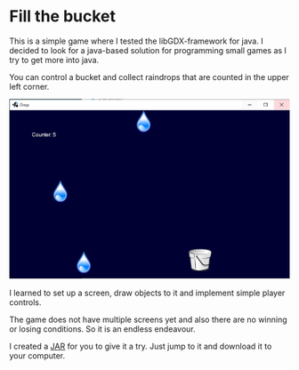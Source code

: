 # Fill the bucket

This is a simple game where I tested the libGDX-framework for java. I decided to look for a java-based solution for programming small games as I try to get more into java.

You can control a bucket and collect raindrops that are counted in the upper left corner.

![Screenshot](Screenshot.PNG)

I learned to set up a screen, draw objects to it and implement simple player controls.

The game does not have multiple screens yet and also there are no winning or losing conditions. So it is an endless endeavour.

I created a [JAR](FirstLibGDXGame.jar) for you to give it a try. Just jump to it and download it to your computer.
